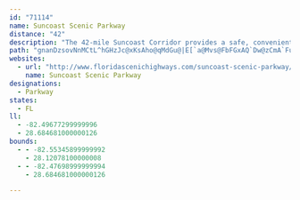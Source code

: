 ```yaml
---
id: "71114"
name: Suncoast Scenic Parkway
distance: "42"
description: "The 42-mile Suncoast Corridor provides a safe, convenient, and enjoyable opportunity for travel and outdoor fitness for West Central Florida, while helping to meet Florida’s transportation needs as a fully leveraged and financially sound transportation asset."
path: "gnanDzsovNnMCtL^hGHzJc@xKsAho@qMdGu@|E[`a@Mvs@FbFGxAQ`Dw@zCmA`FuCrKgH|DgBnGqA`BEp}@KhGPhEt@fBh@~DtBfOdJhEnBdCv@~AXpD^nEFzpASrHM|CS|AQzCs@~CkAtCyAx_A_j@vc@yWtDwAzCu@xHs@hyDk@fPRhSjAhH?~Ic@bToCvDS`VSd{@Q`OqA~q@qInKw@lGMfVEjq@@rCPhFj@hDl@hElAzD~AvHxEbOhM`GlElDdBfGfBjHv@bCCvBG|Ek@|MgExRaHfGqBrD{AxTmHzDm@nHk@hq@PfDFnFv@nCn@pIrDhFdEzLtMdCzBzEjCfFtA`H^fsCDtCHtBNvCh@lD`ArCpAxBtAdCpBlBrB~BhDvx@r{AlW`g@rOnYlXhh@`H~IdGpGxLlNtJ`K`c@zg@vKpLdFzDjH~D~IlDnHxBdr@nQvU|FxCj@xIx@tG@jhAc@jBBdFb@`C`@dFrAnBx@xi@|WdH~B`Cj@nK~Ars@hFtHb@dTfBnH^jG?nCS|FkArWcJlHwAlIs@`dHJp\\Sh[k@j`@]bUd@~Qv@zURh\\?tf@Yv[}@tlDqSrMmArCk@tNuDjLaFvJ}FtQwNlBqAzGmDtFsBfUiEpb@wIjFu@xCWpF?`DHnFt@fEbAhTtIrE`AfG^`FMxLcAbDGnER~Ev@xEjBhG|Dxo@hd@`E|AjD|@rh@|H~JjAhHR`IAxIa@pAQr_@uIpLyA"
websites:
  - url: "http://www.floridascenichighways.com/suncoast-scenic-parkway/"
    name: Suncoast Scenic Parkway
designations:
  - Parkway
states:
  - FL
ll:
  - -82.49677299999996
  - 28.684681000000126
bounds:
  - - -82.55345899999992
    - 28.12078100000008
  - - -82.47698999999994
    - 28.684681000000126

---
```


